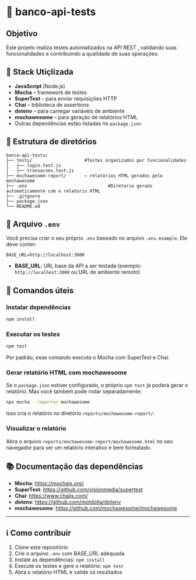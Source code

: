 # 🏦 banco-api-tests

## Objetivo  
Este projeto realiza  testes automatizados na API REST , validando suas funcionalidades e contribuindo a qualidade de suas operações.

## 🧰 Stack Utiçlizada  
- **JavaScript** (Node.js)  
- **Mocha** – framework de testes  
- **SuperTest** – para enviar requisições HTTP  
- **Chai** – biblioteca de assertions  
- **dotenv** – para carregar variáveis de ambiente  
- **mochawesome** – para geração de relatórios HTML  
- Outras dependências estão listadas no `package.json`

## 📁 Estrutura de diretórios  
```
banco-api-tests/
├── tests/                    #Testes organizados por funcionalidades
│   ├── login.test.js
│   ├── transacoes.test.js
├── mochawesome-report/       ← relatórios HTML gerados pelo mochawesome
├── .env                               #Diretorio gerado automaticamente com o relatorio HTML  
├── .gitgnore
├── package.json
└── README.md
```

## 🔧 Arquivo `.env`  
Você precisa criar o seu próprio `.env` baseado no arquivo `.env.example`. Ele deve conter:

```
BASE_URL=http://localhost:3000
```

- **BASE_URL**: URL base da API a ser testada (exemplo: `http://localhost:3000` ou URL de ambiente remoto)

## 🚀 Comandos úteis  

### Instalar dependências  
```bash
npm install
```

### Executar os testes  
```bash
npm test
```

Por padrão, esse comando executa o Mocha com SuperTest e Chai.

### Gerar relatório HTML com mochawesome  
Se o `package.json` estiver configurado, o próprio `npm test` já poderá gerar o relatório. Mas você também pode rodar separadamente:

```bash
npx mocha --reporter mochawesome
```

Isso cria o relatório no diretório `reports/mochawesome-report/`.

### Visualizar o relatório  
Abra o arquivo `reports/mochawesome-report/mochawesome.html` no seu navegador para ver um relatório interativo e bem formatado.

## 📚 Documentação das dependências  

- **Mocha**: https://mochajs.org/  
- **SuperTest**: https://github.com/visionmedia/supertest  
- **Chai**: https://www.chaijs.com/  
- **dotenv**: https://github.com/motdotla/dotenv  
- **mochawesome**: https://github.com/mochawesome/mochawesome  

---

## ℹ️ Como contribuir  
1. Clone este repositório  
2. Crie o arquivo `.env` com BASE_URL adequada  
3. Instale as dependências: `npm install`  
4. Execute os testes e gere o relatório: `npm test`  
5. Abra o relatório HTML e valide os resultados
